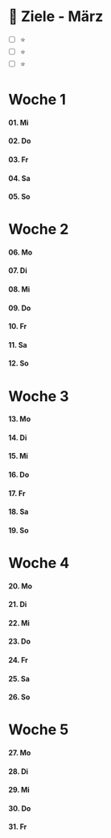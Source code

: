 
# 🎯 Ziele - März
- [ ] ⭐️
- [ ] ⭐️
- [ ] ⭐️ 

# Woche 1
#### 01. Mi
#### 02. Do
#### 03. Fr
#### 04. Sa
#### 05. So

# Woche 2
#### 06. Mo
#### 07. Di
#### 08. Mi
#### 09. Do
#### 10. Fr
#### 11. Sa
#### 12. So

# Woche 3
#### 13. Mo
#### 14. Di
#### 15. Mi
#### 16. Do
#### 17. Fr
#### 18. Sa
#### 19. So

# Woche 4
#### 20. Mo
#### 21. Di
#### 22. Mi
#### 23. Do
#### 24. Fr
#### 25. Sa
#### 26. So

# Woche 5
#### 27. Mo
#### 28. Di
#### 29. Mi
#### 30. Do
#### 31. Fr
